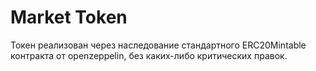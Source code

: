 # Market Token

Токен реализован через наследование стандартного ERC20Mintable контракта от openzeppelin, без каких-либо критических правок.